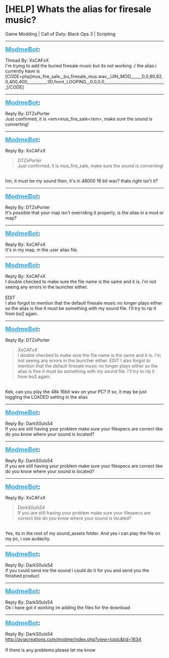 # [HELP] Whats the alias for firesale music?
Game Modding | Call of Duty: Black Ops 3 | Scripting

---
<strong style="font-size: 1.4em;"><span style="text-decoration: underline;text-decoration-color: #34a7f9;"><span style="color:#34a7f9;">ModmeBot</span></span>:</strong>

<p>Thread By: XxCAFxX<br />I&#39;m trying to add the buried firesale music but its not working :/ the alias i currently have is <br />[CODE=php]mus_fire_sale,,,bu_firesale_mus.wav,,,UIN_MOD,,,,,,,,,0,0,80,82,0,400,400,,,,,,,,,,,,,,,,3D,front,,LOOPING,,,0,0,0,0,,,,,,,,,,,,,,,,,,,,,,,,,,,,,,,,,,,,,,,,,,,,,,,,[/CODE]</p>

---
<strong style="font-size: 1.4em;"><span style="text-decoration: underline;text-decoration-color: #34a7f9;"><span style="color:#34a7f9;">ModmeBot</span></span>:</strong>

<p>Reply By: DTZxPorter<br />Just confirmed, it is &lt;em&gt;mus_fire_sale&lt;/em&gt;, make sure the sound is converting!</p>

---
<strong style="font-size: 1.4em;"><span style="text-decoration: underline;text-decoration-color: #34a7f9;"><span style="color:#34a7f9;">ModmeBot</span></span>:</strong>

<p>Reply By: XxCAFxX<br /><blockquote><em>DTZxPorter</em><br />Just confirmed, it is mus_fire_sale, make sure the sound is converting!</blockquote><br /> hm, it must be my sound then, it&#39;s in 48000 16 bit wav? thats right isn&#39;t it?</p>

---
<strong style="font-size: 1.4em;"><span style="text-decoration: underline;text-decoration-color: #34a7f9;"><span style="color:#34a7f9;">ModmeBot</span></span>:</strong>

<p>Reply By: DTZxPorter<br />It&#39;s possible that your map isn&#39;t overriding it properly, is the alias in a mod or map?</p>

---
<strong style="font-size: 1.4em;"><span style="text-decoration: underline;text-decoration-color: #34a7f9;"><span style="color:#34a7f9;">ModmeBot</span></span>:</strong>

<p>Reply By: XxCAFxX<br />It&#39;s in my map, in the user alias file.</p>

---
<strong style="font-size: 1.4em;"><span style="text-decoration: underline;text-decoration-color: #34a7f9;"><span style="color:#34a7f9;">ModmeBot</span></span>:</strong>

<p>Reply By: XxCAFxX<br />I double checked to make sure the file name is the same and it is. i&#39;m not seeing any errors in the launcher either. <br /> <br />EDIT<br />I also forgot to mention that the default firesale music no longer plays either so the alias is fine it must be something with my sound file. I&#39;ll try to rip it from bo2 again.</p>

---
<strong style="font-size: 1.4em;"><span style="text-decoration: underline;text-decoration-color: #34a7f9;"><span style="color:#34a7f9;">ModmeBot</span></span>:</strong>

<p>Reply By: DTZxPorter<br /><blockquote><em>XxCAFxX</em><br />I double checked to make sure the file name is the same and it is. i&#39;m not seeing any errors in the launcher either.    EDIT I also forgot to mention that the default firesale music no longer plays either so the alias is fine it must be something with my sound file. I&#39;ll try to rip it from bo2 again. </blockquote><br /> Kek, can you play the 48k 16bit wav on your PC? If so, it may be just toggling the LOADED setting in the alias</p>

---
<strong style="font-size: 1.4em;"><span style="text-decoration: underline;text-decoration-color: #34a7f9;"><span style="color:#34a7f9;">ModmeBot</span></span>:</strong>

<p>Reply By: DarkS0uls54<br />If you are still having your problem make sure your filespecs are correct like do you know where your sound is located?</p>

---
<strong style="font-size: 1.4em;"><span style="text-decoration: underline;text-decoration-color: #34a7f9;"><span style="color:#34a7f9;">ModmeBot</span></span>:</strong>

<p>Reply By: DarkS0uls54<br />If you are still having your problem make sure your filespecs are correct like do you know where your sound is located?</p>

---
<strong style="font-size: 1.4em;"><span style="text-decoration: underline;text-decoration-color: #34a7f9;"><span style="color:#34a7f9;">ModmeBot</span></span>:</strong>

<p>Reply By: XxCAFxX<br /><blockquote><em>DarkS0uls54</em><br />If you are still having your problem make sure your filespecs are correct like do you know where your sound is located?  </blockquote><br /> Yes, its in the root of my sound_assets folder. And yes i can play the file on my pc, i use audacity.</p>

---
<strong style="font-size: 1.4em;"><span style="text-decoration: underline;text-decoration-color: #34a7f9;"><span style="color:#34a7f9;">ModmeBot</span></span>:</strong>

<p>Reply By: DarkS0uls54<br />if you could send me the sound i could do it for you and send you the finished product</p>

---
<strong style="font-size: 1.4em;"><span style="text-decoration: underline;text-decoration-color: #34a7f9;"><span style="color:#34a7f9;">ModmeBot</span></span>:</strong>

<p>Reply By: DarkS0uls54<br />Ok i have got it working im adding the files for the download</p>

---
<strong style="font-size: 1.4em;"><span style="text-decoration: underline;text-decoration-color: #34a7f9;"><span style="color:#34a7f9;">ModmeBot</span></span>:</strong>

<p>Reply By: DarkS0uls54<br /><a href="http://aviacreations.com/modme/index.php?view=topic&tid=1634">http://aviacreations.com/modme/index.php?view=topic&amp;tid=1634</a><br /> <br />If there is any problems please let me know</p>

